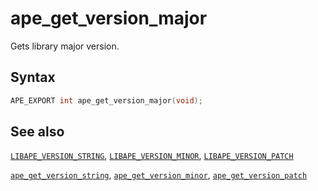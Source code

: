 # ape_get_version_major

Gets library major version.

## Syntax

```c
APE_EXPORT int ape_get_version_major(void);
```

## See also

[`LIBAPE_VERSION_STRING`](libape_version_string.md), [`LIBAPE_VERSION_MINOR`](libape_version_minor.md), [`LIBAPE_VERSION_PATCH`](libape_version_patch.md)

[`ape_get_version_string`](ape_get_version_string.md), [`ape_get_version_minor`](ape_get_version_minor.md), [`ape_get_version_patch`](ape_get_version_patch.md)
